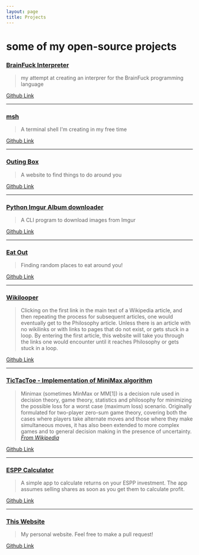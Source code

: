 ```yaml
---
layout: page
title: Projects
---
```


# some of my open-source projects


### [BrainFuck Interpreter](https://github.com/kartikanand/bfk)

> my attempt at creating an interprer for the BrainFuck programming language

[Github Link](https://github.com/kartikanand/bfk)

---

### [msh](https://github.com/kartikanand/msh)

> A terminal shell I'm creating in my free time

[Github Link](https://github.com/kartikanand/msh)

---

### [Outing Box](http://outingbox.com/)

> A website to find things to do around you

[Github Link](https://github.com/kartikanand/outing-box)

---

### [Python Imgur Album downloader](https://github.com/kartikanand/imgur-downloader)

> A CLI program to download images from Imgur

[Github Link](https://github.com/kartikanand/imgur-downloader)

---

### [Eat Out](http://eat-out.herokuapp.com/)

> Finding random places to eat around you!  

[Github Link](https://github.com/kartikanand/eat-out)

---

### [Wikilooper](http://wikilooper.herokuapp.com)

> Clicking on the first link in the main text of a Wikipedia article, and then repeating the process for subsequent articles, one would eventually get to the Philosophy article. Unless there is an article with no wikilinks or with links to pages that do not exist, or gets stuck in a loop. By entering the first article, this website will take you through the links one would encounter until it reaches Philosophy or gets stuck in a loop.

[Github Link](https://github.com/kartikanand/wikilooper)

---

### [TicTacToe - Implementation of MiniMax algorithm](http://www.kartikanand.com/tictactoe/)

> Minimax (sometimes MinMax or MM[1]) is a decision rule used in decision theory, game theory, statistics and philosophy for minimizing the possible loss for a worst case (maximum loss) scenario. Originally formulated for two-player zero-sum game theory, covering both the cases where players take alternate moves and those where they make simultaneous moves, it has also been extended to more complex games and to general decision making in the presence of uncertainty. <cite>[From Wikipedia](https://en.wikipedia.org/wiki/Minimax)</cite>

[Github Link](https://github.com/kartikanand/tictactoe)

---

### [ESPP Calculator](http://www.kartikanand.com/espp/)

> A simple app to calculate returns on your ESPP investment. The app assumes selling shares as soon as you get them to calculate profit.

[Github Link](https://github.com/kartikanand/espp)

---

### [This Website](http://www.kartikanand.com)

> My personal website. Feel free to make a pull request!

[Github Link](https://github.com/kartikanand/kartikanand.github.io)
